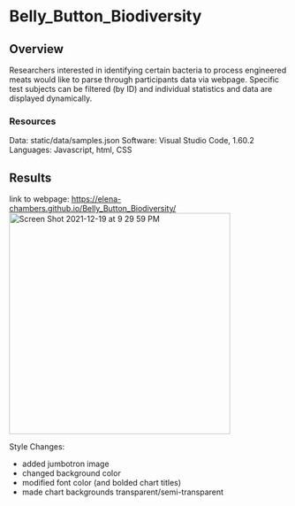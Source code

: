# Belly_Button_Biodiversity

## Overview 
Researchers interested in identifying certain bacteria to process engineered meats would like to parse through participants data via webpage. Specific test subjects can be filtered (by ID) and individual statistics and data are displayed dynamically.  

### Resources
Data: static/data/samples.json
Software: Visual Studio Code, 1.60.2
Languages: Javascript, html, CSS

## Results
link to webpage: https://elena-chambers.github.io/Belly_Button_Biodiversity/
<img width="400" alt="Screen Shot 2021-12-19 at 9 29 59 PM" src="https://user-images.githubusercontent.com/91163155/146707740-14d158a4-bbcd-497c-a837-290170d20501.png">


Style Changes:
- added jumbotron image
- changed background color
- modified font color (and bolded chart titles)
- made chart backgrounds transparent/semi-transparent

